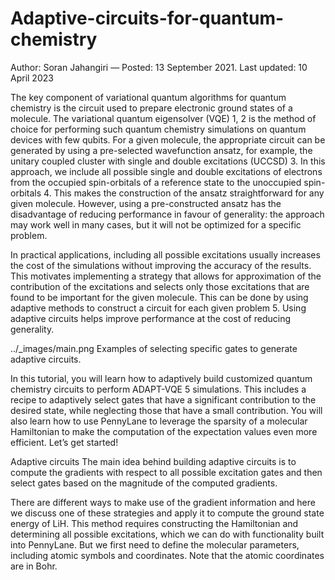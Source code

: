 # Adaptive-circuits-for-quantum-chemistry
Author: Soran Jahangiri — Posted: 13 September 2021. Last updated: 10 April 2023

The key component of variational quantum algorithms for quantum chemistry is the circuit used to prepare electronic ground states of a molecule. The variational quantum eigensolver (VQE) 1, 2 is the method of choice for performing such quantum chemistry simulations on quantum devices with few qubits. For a given molecule, the appropriate circuit can be generated by using a pre-selected wavefunction ansatz, for example, the unitary coupled cluster with single and double excitations (UCCSD) 3. In this approach, we include all possible single and double excitations of electrons from the occupied spin-orbitals of a reference state to the unoccupied spin-orbitals 4. This makes the construction of the ansatz straightforward for any given molecule. However, using a pre-constructed ansatz has the disadvantage of reducing performance in favour of generality: the approach may work well in many cases, but it will not be optimized for a specific problem.

In practical applications, including all possible excitations usually increases the cost of the simulations without improving the accuracy of the results. This motivates implementing a strategy that allows for approximation of the contribution of the excitations and selects only those excitations that are found to be important for the given molecule. This can be done by using adaptive methods to construct a circuit for each given problem 5. Using adaptive circuits helps improve performance at the cost of reducing generality.

../_images/main.png
Examples of selecting specific gates to generate adaptive circuits.

In this tutorial, you will learn how to adaptively build customized quantum chemistry circuits to perform ADAPT-VQE 5 simulations. This includes a recipe to adaptively select gates that have a significant contribution to the desired state, while neglecting those that have a small contribution. You will also learn how to use PennyLane to leverage the sparsity of a molecular Hamiltonian to make the computation of the expectation values even more efficient. Let’s get started!

Adaptive circuits
The main idea behind building adaptive circuits is to compute the gradients with respect to all possible excitation gates and then select gates based on the magnitude of the computed gradients.

There are different ways to make use of the gradient information and here we discuss one of these strategies and apply it to compute the ground state energy of LiH. This method requires constructing the Hamiltonian and determining all possible excitations, which we can do with functionality built into PennyLane. But we first need to define the molecular parameters, including atomic symbols and coordinates. Note that the atomic coordinates are in Bohr.
